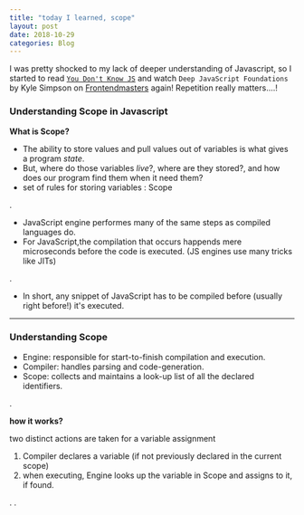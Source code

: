 ```yaml
---
title: "today I learned, scope"
layout: post
date: 2018-10-29
categories: Blog
---
```


I was pretty shocked to my lack of deeper understanding of Javascript, so I started to read [`You Don't Know JS`](https://github.com/getify/You-Dont-Know-JS/) and watch `Deep JavaScript Foundations` by Kyle Simpson on [Frontendmasters](https://frontendmasters.com/courses/javascript-foundations/) again! Repetition really matters....!


### Understanding Scope in Javascript

**What is Scope?**

- The ability to store values and pull values out of variables is what gives a program *state*.
- But, where do those variables *live*?, where are they stored?, and how does our program find them when it need them?
- set of rules for storing variables : Scope

.

- JavaScript engine performes many of the same steps as compiled languages do.
- For JavaScript,the compilation that occurs happends mere microseconds before the code is executed. (JS engines use many tricks like JITs)

.

- In short, any snippet of JavaScript has to be compiled before (usually right before!) it's executed.


---

### Understanding Scope

- Engine: responsible for start-to-finish compilation and execution.
- Compiler: handles parsing and code-generation.
- Scope: collects and maintains a look-up list of all the declared identifiers.

.

**how it works?**

two distinct actions are taken for a variable assignment

1. Compiler declares a variable (if not previously declared in the current scope)
2. when executing, Engine looks up the variable in Scope and assigns to it, if found.


.
.



